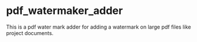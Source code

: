 # pdf_watermaker_adder
This is a pdf water mark adder for adding a watermark on large pdf files like project documents.
